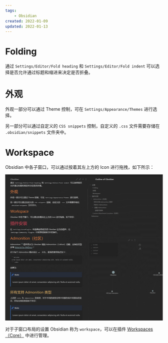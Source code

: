 ```yaml
---
tags:
    - Obsidian
created: 2022-01-09
updated: 2022-01-13
---
```


# Folding

通过 `Settings/Editor/Fold heading` 和 `Settings/Editor/Fold indent` 可以选择是否允许通过标题和缩进来决定是否折叠。

# 外观

外观一部分可以通过 Theme 控制，可在 `Settings/Appearance/Themes` 进行选择。

另一部分可以通过自定义的 `CSS snippets` 控制，自定义的 `.css` 文件需要存储在 `.obsidian/snippets` 文件夹中。

# Workspace

Obsidian 中各子窗口，可以通过按着其左上方的 Icon 进行拖拽，如下所示：

![](assets/Obsidian/GIF%2011-19-2021%208-48-15%20AM.gif)


对于子窗口布局的设置 Obsidian 称为 `workspace`，可以在插件 [Workspaces（Core）](Obsidian.md#Workspaces（Core）) 中进行管理。
